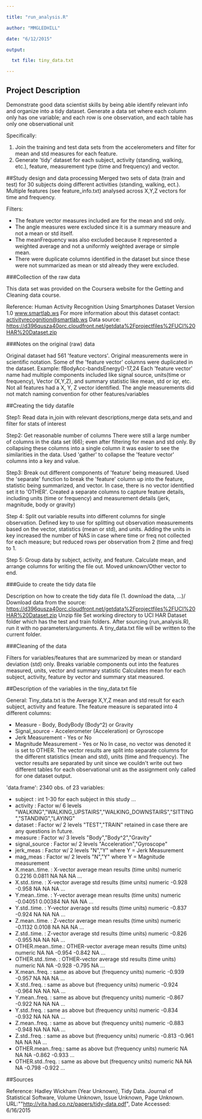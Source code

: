 ```yaml
---

title: "run_analysis.R"

author: "MMGLEDHILL"

date: "6/12/2015"

output:

  txt file: tiny_data.txt

---
```


 

## Project Description
Demonstrate good data scientist skills by being able identify relevant info and organize into a tidy dataset. 
Generate a data set where each column only has one variable; and each row is one observation, and each table has only one observational unit

Specifically:
1) Join the training and test data sets from the accelerometers and filter for mean and std measures for each feature.
2) Generate 'tidy' dataset for each subject, activity (standing, walking, etc.), feature, measurement type (time and frequency) and vector.
 
##Study design and data processing
Merged two sets of data (train and test) for 30 subjects doing different activities (standing, walking, ect.).
Multiple features (see feature_info.txt) analysed across X,Y,Z vectors for time and frequency.

Filters:
 * The feature vector measures included are for the mean and std only. 
 * The angle measures were excluded since it is a summary measure and not a mean or std itself. 
 * The meanFrequency was also excluded because it represented a weighted average and not a uniformly weighted average or simple mean. 
 * There were duplicate columns identified in the dataset but since these were not summarized as mean or std already they were excluded.

###Collection of the raw data

This data set was provided on the Coursera website for the Getting and Cleaning data course.

Reference: Human Activity Recognition Using Smartphones Dataset
Version 1.0
www.smartlab.ws
For more information about this dataset contact: activityrecognition@smartlab.ws
Data source: https://d396qusza40orc.cloudfront.net/getdata%2Fprojectfiles%2FUCI%20HAR%20Dataset.zip 

###Notes on the original (raw) data 

Original dataset had 561 'feature vectors'.
Original measurements were in scientific notation.
Some of the 'feature vector' columns were duplicated in the dataset. Example: fBodyAcc-bandsEnergy()-17,24
Each 'feature vector' name had multiple components included like signal source, units(time or frequency), Vector (X,Y,Z), and summary statistic like mean, std or iqr, etc.
Not all features had a X, Y, Z vector identified.
The angle measurements did not match naming convention for other features/variables


##Creating the tidy datafile

Step1: Read data in,join with relevant descriptions,merge data sets,and and filter for stats of interest

Step2: Get reasonable number of columns
There were still a large number of columns in the data set (66); even after filtering for mean and std only.
By collapsing these columns into a single column it was easier to see the similarities in the data.
Used 'gather' to collapse the 'feature vector' columns into a key and value.

Step3: Break out different components of 'feature' being measured. 
Used the 'separate' function to break the 'feature' column up into the feature, statistic being summarized, and vector. 
In case, there is no vector identified set it to 'OTHER'.
Created a separate columns to capture feature details, including units (time or frequency) and measurement details (jerk, magnitude, body or gravity)

Step 4: Split out variable results into different columns for single observation.
Defined key to use for splitting out observation measurements based on the vector, statistics (mean or std), and units. 
Adding the units in key increased the number of NAS in case where time or freq not collected for each measure; but reduced rows per observation from 2 (time and freq) to 1.

Step 5: Group data by subject, activity, and feature. Calculate mean, and arrange columns for writing the file out. Moved unknown/Other vector to end.


###Guide to create the tidy data file

Description on how to create the tidy data file (1. download the data, ...)/
 Download data from the source: https://d396qusza40orc.cloudfront.net/getdata%2Fprojectfiles%2FUCI%20HAR%20Dataset.zip 
 Unzip file
 Set working directory to UCI HAR Dataset folder which has the test and train folders.
 After sourcing (run_analysis.R), run it with no parameters/arguments.
 A tiny_data.txt file will be written to the current folder.

###Cleaning of the data

 Filters for variables/features that are summarized by mean or standard deviation (std) only.
 Breaks variable components out into the features measured, units, vector and summary statistic
 Calculates mean for each subject, activity, feature by vector and summary stat measured.

##Description of the variables in the tiny_data.txt file

General: Tiny_data.txt is the Average X,Y,Z mean and std result for each subject, activity and feature.
The feature measure is separated into 4 different columns:
 * Measure - Body, BodyBody (Body^2) or Gravity
 * Signal_source - Accelerometer (Acceleration) or Gyroscope
 * Jerk Measurement - Yes or No
 * Magnitude Measurement - Yes or No 
In case, no vector was denoted it is set to OTHER.
The vector results are split into separate columns for the different statistics (mean and std), units (time and frequency).
The vector results are separated by unit since we couldn't write out two different tables for each observational unit as the assignment only called for one dataset output.

'data.frame':   2340 obs. of  23 variables:
 * subject          : int  1-30 for each subject in this study ...
 * activity         : Factor w/ 6 levels "WALKING","WALKING_UPSTAIRS","WALKING_DOWNSTAIRS","SITTING","STANDING","LAYING"
 * dataset          : Factor w/ 2 levels "TEST","TRAIN" retained in case there are any questions in future.
 * measure          : Factor w/ 3 levels "Body","Body^2","Gravity"
 * signal_source    : Factor w/ 2 levels "Acceleration","Gyroscope"
 * jerk_meas        : Factor w/ 2 levels "N","Y" where Y = Jerk Measurement
 * mag_meas         : Factor w/ 2 levels "N","Y" where Y = Magnitude measurement
 * X.mean..time.    : X-vector average mean results (time units) numeric  0.2216 0.0811 NA NA NA ...
 * X.std..time.     : X-vector average std results (time units) numeric  -0.928 -0.958 NA NA NA ...
 * Y.mean..time.    : Y-vector average mean results (time units) numeric  -0.04051 0.00384 NA NA NA ...
 * Y.std..time.     : Y-vector average std results (time units) numeric  -0.837 -0.924 NA NA NA ...
 * Z.mean..time.    : Z-vector average mean results (time units) numeric -0.1132 0.0108 NA NA NA ...
 * Z.std..time.     : Z-vector average std results (time units) numeric  -0.826 -0.955 NA NA NA ...
 * OTHER.mean..time.: OTHER-vector average mean results (time units) numeric NA NA -0.954 -0.842 NA ...
 * OTHER.std..time. : OTHER-vector average std results (time units) numeric  NA NA -0.928 -0.795 NA ...
 * X.mean..freq.    : same as above but (frequency units) numeric  -0.939 -0.957 NA NA NA ...
 * X.std..freq.     : same as above but (frequency units) numeric  -0.924 -0.964 NA NA NA ...
 * Y.mean..freq.    : same as above but (frequency units) numeric  -0.867 -0.922 NA NA NA ...
 * Y.std..freq.     : same as above but (frequency units) numeric  -0.834 -0.932 NA NA NA ...
 * Z.mean..freq.    : same as above but (frequency units) numeric  -0.883 -0.948 NA NA NA ...
 * Z.std..freq.     : same as above but (frequency units) numeric  -0.813 -0.961 NA NA NA ...
 * OTHER.mean..freq.: same as above but (frequency units) numeric  NA NA NA -0.862 -0.933 ...
 * OTHER.std..freq. : same as above but (frequency units) numeric  NA NA NA -0.798 -0.922 ...


##Sources

Reference: Hadley Wickham (Year Unknown), Tidy Data. Journal of Statistical Software, Volume Unknown, Issue Unknown, Page Unknown. URL:""http://vita.had.co.nz/papers/tidy-data.pdf", Date Accessed: 6/16/2015

 
